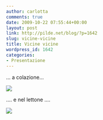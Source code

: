 ```yaml
---
author: carlotta
comments: true
date: 2009-10-22 07:55:44+00:00
layout: post
link: http://pilde.net/blog/?p=1642
slug: vicine-vicine
title: Vicine vicine
wordpress_id: 1642
categories:
- Presentazione
---
```


... a colazione...

![](http://pilde.net/blog/wp-content/uploads/2009/10/latte.jpg)

.... e nel lettone ....

![](http://pilde.net/blog/wp-content/uploads/2009/10/vicine2.jpg)
